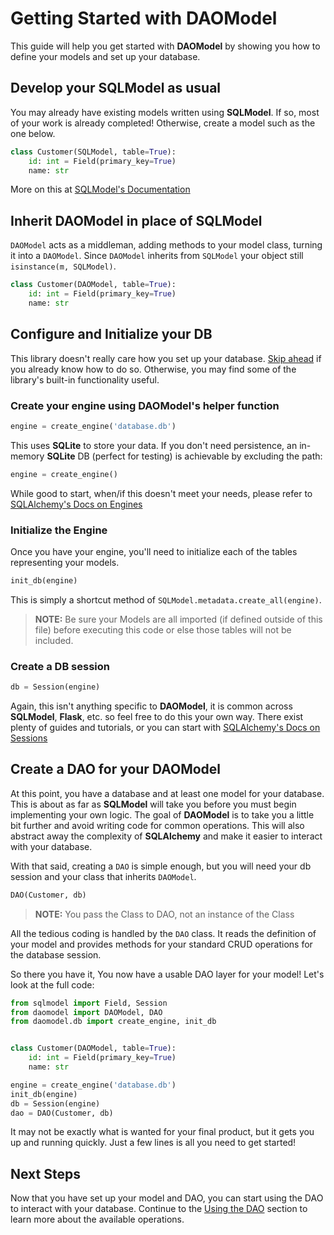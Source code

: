 # Getting Started with DAOModel

This guide will help you get started with **DAOModel** by showing you how to define your models and set up your database.

## Develop your SQLModel as usual
You may already have existing models written using **SQLModel**. If so, most of your work is already completed!
Otherwise, create a model such as the one below.

```python
class Customer(SQLModel, table=True):
    id: int = Field(primary_key=True)
    name: str
```

More on this at [SQLModel's Documentation](https://sqlmodel.tiangolo.com/tutorial/create-db-and-table/#create-the-table-model-class)

## Inherit DAOModel in place of SQLModel

`DAOModel` acts as a middleman, adding methods to your model class, turning it into a `DAOModel`.
Since `DAOModel` inherits from `SQLModel` your object still `isinstance(m, SQLModel)`.

```python
class Customer(DAOModel, table=True):
    id: int = Field(primary_key=True)
    name: str
```

## Configure and Initialize your DB

This library doesn't really care how you set up your database. [Skip ahead](#create-a-dao-for-your-daomodel) if you already know how to do so.
Otherwise, you may find some of the library's built-in functionality useful.

### Create your engine using DAOModel's helper function

```python
engine = create_engine('database.db')
```

This uses **SQLite** to store your data. If you don't need persistence,
an in-memory **SQLite** DB (perfect for testing) is achievable by excluding the path:

```python
engine = create_engine()
```

While good to start, when/if this doesn't meet your needs, please refer to
[SQLAlchemy's Docs on Engines](https://docs.sqlalchemy.org/core/engines_connections.html)

### Initialize the Engine

Once you have your engine, you'll need to initialize each of the tables representing your models.

```python
init_db(engine)
```

This is simply a shortcut method of `SQLModel.metadata.create_all(engine)`.

> **NOTE:** Be sure your Models are all imported (if defined outside of this file)
> before executing this code or else those tables will not be included.

### Create a DB session

```python
db = Session(engine)
```

Again, this isn't anything specific to **DAOModel**, it is common across **SQLModel**, **Flask**, etc. so feel free to do this your own way.
There exist plenty of guides and tutorials, or you can start with [SQLAlchemy's Docs on Sessions](https://docs.sqlalchemy.org/orm/session_basics.html)

## Create a DAO for your DAOModel

At this point, you have a database and at least one model for your database.
This is about as far as **SQLModel** will take you before you must begin implementing your own logic.
The goal of **DAOModel** is to take you a little bit further and avoid writing code for common operations.
This will also abstract away the complexity of **SQLAlchemy** and make it easier to interact with your database.

With that said, creating a `DAO` is simple enough, but you will need your db session and your class that inherits `DAOModel`.

```python
DAO(Customer, db)
```

> **NOTE:** You pass the Class to DAO, not an instance of the Class

All the tedious coding is handled by the `DAO` class.
It reads the definition of your model and provides methods for your standard CRUD operations for the database session.

So there you have it, You now have a usable DAO layer for your model!
Let's look at the full code:

```python
from sqlmodel import Field, Session
from daomodel import DAOModel, DAO
from daomodel.db import create_engine, init_db


class Customer(DAOModel, table=True):
    id: int = Field(primary_key=True)
    name: str

engine = create_engine('database.db')
init_db(engine)
db = Session(engine)
dao = DAO(Customer, db)
```

It may not be exactly what is wanted for your final product, but it gets you up and running quickly.
Just a few lines is all you need to get started!

## Next Steps

Now that you have set up your model and DAO, you can start using the DAO to interact with your database.
Continue to the [Using the DAO](usage/dao.md) section to learn more about the available operations.
